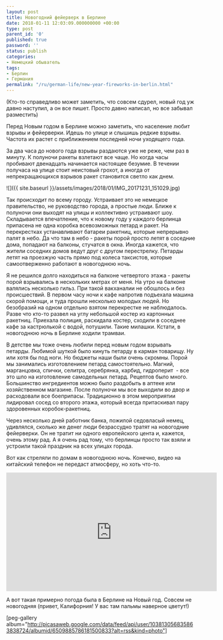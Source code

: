 ```yaml
---
layout: post
title: Новогодний фейерверк в Берлине
date: 2018-01-11 12:03:09.000000000 +00:00
type: post
parent_id: '0'
published: true
password: ''
status: publish
categories:
- Немецкий обыватель
tags:
- Берлин
- Германия
permalink: "/ru/german-life/new-year-fireworks-in-berlin.html"
---
```

(Кто-то справедливо может заметить, что совсем сдурел, новый год уж давно наступил, а он все пишет. Просто давно написал, но все забывал разместить)

Перед Новым годом в Берлине можно заметить, что население любит взрывы и фейерверки. Идешь по улице и слышишь редкие взрывы. Частота их растет с приближением последней ночи уходящего года.

За два часа до нового года взрывы раздаются уже не реже, чем раз в минуту. К полуночи ракеты взлетают все чаще. Но когда часы пробивают двенадцать начинается настоящее безумие. В течении получаса на улице стоит неистовый грохот, а иногда от непрекращающихся взрывов ракет становится светло как днем.

![]({{ site.baseurl }}/assets/images/2018/01/IMG_20171231_151029.jpg)

Так происходит по всему городу. Устраивает это не немецкое правительство, не руководство города, а простые люди. Ближе к полуночи они выходят на улицы и коллективно устраивают шоу. Складывается впечатление, что к новому году у каждого берлинца припасена не одна коробка всевозможных петард и ракет. На перекрестках устанавливают батареи ракетниц, которые непрерывно палят в небо. Да что там в небо - ракеты порой просто летят в соседние дома, попадают на балконы, стучатся в окна. Иногда кажется, что жители соседних домов ведут друг с другом перестрелку. Петарды летят на проезжую часть прямо под колеса таксистов, которые самоотверженно работают в новогоднюю ночь.

Я не решился долго находиться на балконе четвертого этажа - ракеты порой взрывались в нескольких метрах от меня. На утро на балконе валялись несколько гильз. При такой вакханалии не обошлось и без происшествий. В первом часу ночи к кафе напротив подъехала машина скорой помощи, и туда прошли несколько молодых людей. Но безобразий на одном отдельно взятом перекрестке не наблюдалось. Разве что кто-то развел на углу небольшой костер из картонных ракетниц. Приехала полиция, раскидала костер, сходили в соседнее кафе за кастрюлькой с водой, потушили. Такие милашки. Кстати, в новогоднюю ночь в Берлине ходили трамваи.

В детстве мы тоже очень любили перед новым годом взрывать петарды. Любимой шуткой было кинуть петарду в карман товарищу. Ну или хотя бы под ноги. Но бюджеты наши были очень скромны. Порой мы занимались изготовлением петард самостоятельно. Магний, марганцовка, спички, селитра, серебрянка, карбид, гидроперит&nbsp; - все это шло на изготовление самодельных петард. Рецептов было много. Большинство ингредиентов можно было раздобыть в аптеке или хозяйственном магазине. После полуночи мы все выходили во двор и расходовали все боеприпасы. Традиционно в этом мероприятии лидировал сосед со второго этажа, который всегда притаскивал пару здоровенных коробок-ракетниц.

Через несколько дней работник банка, пожилой седовласый немец, удивлялся, сколько же денег люди безрассудно тратят на новогодние фейерверки. Он не тратит ни одного европейского цента и, кажется, очень этому рад. А я очень рад тому, что берлинцы просто так взяли и устроили такой праздник на всех улицах города.

Вот как стреляли по домам в новогоднюю ночь. Конечно, видео на китайский телефон не передаст атмосферу, но хоть что-то.

<iframe src="https://www.youtube.com/embed/Y83NDcDbDyw" width="560" height="315" frameborder="0" allowfullscreen="allowfullscreen"></iframe>

А вот такая примерно погода была в Берлине на Новый год. Совсем не новогодняя (привет, Калифорния! У вас там пальмы наверное цветут!)

[peg-gallery album="http://picasaweb.google.com/data/feed/api/user/103813056835863838724/albumid/6509885786181500833?alt=rss&kind=photo"]

